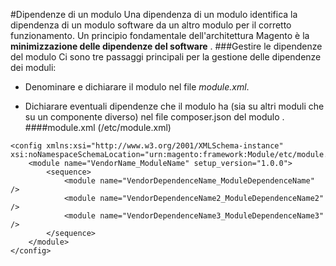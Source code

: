 #Dipendenze di un modulo
Una dipendenza di un modulo identifica la dipendenza di un modulo software da un altro modulo per il corretto funzionamento.
Un principio fondamentale dell'architettura Magento è la **minimizzazione delle dipendenze del software** .
###Gestire le dipendenze del modulo
Ci sono tre passaggi principali per la gestione delle dipendenze dei moduli:

* Denominare e dichiarare il modulo nel file *module.xml*.

* Dichiarare eventuali dipendenze che il modulo ha (sia su altri moduli che su un componente diverso) nel file composer.json del modulo .
####module.xml (/etc/module.xml)
```
<config xmlns:xsi="http://www.w3.org/2001/XMLSchema-instance" xsi:noNamespaceSchemaLocation="urn:magento:framework:Module/etc/module.xsd">
    <module name="VendorName_ModuleName" setup_version="1.0.0">
        <sequence>
            <module name="VendorDependenceName_ModuleDependenceName" />
            <module name="VendorDependenceName2_ModuleDependenceName2" />
            <module name="VendorDependenceName3_ModuleDependenceName3" />
        </sequence>
    </module>
</config>
```
